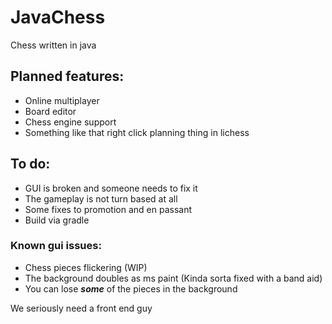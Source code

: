 # JavaChess
Chess written in java

## Planned features:
  - Online multiplayer
  - Board editor
  - Chess engine support
  - Something like that right click planning thing in lichess

## To do:
  - GUI is broken and someone needs to fix it 
  - The gameplay is not turn based at all
  - Some fixes to promotion and en passant
  - Build via gradle

### Known gui issues:
  - Chess pieces flickering (WIP)
  - The background doubles as ms paint (Kinda sorta fixed with a band aid)
  - You can lose ***some*** of the pieces in the background

We seriously need a front end guy
